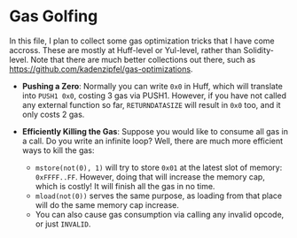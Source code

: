 # Gas Golfing

In this file, I plan to collect some gas optimization tricks that I have come accross. These are mostly at Huff-level or Yul-level, rather than Solidity-level. Note that there are much better collections out there, such as <https://github.com/kadenzipfel/gas-optimizations>.

- **Pushing a Zero**: Normally you can write `0x0` in Huff, which will translate into `PUSH1 0x0`, costing 3 gas via PUSH1. However, if you have not called any external function so far, `RETURNDATASIZE` will result in `0x0` too, and it only costs 2 gas.

- **Efficiently Killing the Gas**: Suppose you would like to consume all gas in a call. Do you write an infinite loop? Well, there are much more efficient ways to kill the gas:
  - `mstore(not(0), 1)` will try to store `0x01` at the latest slot of memory: `0xFFFF..FF`. However, doing that will increase the memory cap, which is costly! It will finish all the gas in no time.
  - `mload(not(0))` serves the same purpose, as loading from that place will do the same memory cap increase.
  - You can also cause gas consumption via calling any invalid opcode, or just `INVALID`.
